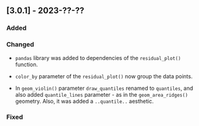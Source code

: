 ## [3.0.1] - 2023-??-??

### Added

### Changed

- `pandas` library was added to dependencies of the `residual_plot()` function.

- `color_by` parameter of the `residual_plot()` now group the data points.

- In `geom_violin()` parameter `draw_quantiles` renamed to `quantiles`, and also added `quantile_lines` parameter - as in the `geom_area_ridges()` geometry. Also, it was added a `..quantile..` aesthetic.

### Fixed
